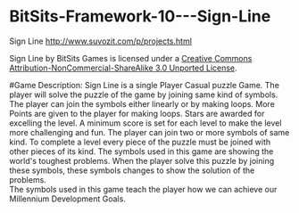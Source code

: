 BitSits-Framework-10---Sign-Line
================================

Sign Line http://www.suvozit.com/p/projects.html

Sign Line by BitSits Games is licensed under a [Creative Commons Attribution-NonCommercial-ShareAlike 3.0 Unported License](http://creativecommons.org/licenses/by-nc-sa/3.0/).

#Game Description:
Sign Line is a single Player Casual puzzle Game. The player will solve the puzzle of the game by joining same kind of symbols. The player can join the symbols either linearly or by making loops. More Points are given to the player for making loops. Stars are awarded for excelling the level. A minimum score is set for each level to make the level more challenging and fun. The player can join two or more symbols of same kind. To complete a level every piece of the puzzle must be joined with other pieces of its kind.
The symbols used in this game are showing the world's toughest problems. When the player solve this puzzle by joining these symbols, these symbols changes to show the solution of the problems.  
The symbols used in this game teach the player how we can achieve our Millennium Development Goals.
